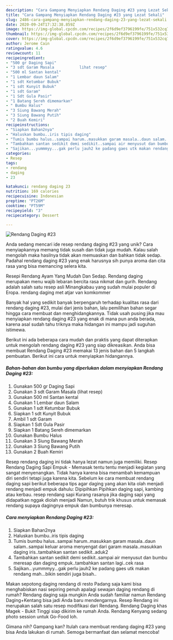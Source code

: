 ```yaml
---
description: "Cara Gampang Menyiapkan Rendang Daging #23 yang Lezat Sekali"
title: "Cara Gampang Menyiapkan Rendang Daging #23 yang Lezat Sekali"
slug: 2486-cara-gampang-menyiapkan-rendang-daging-23-yang-lezat-sekali
date: 2020-09-24T17:32:38.859Z
image: https://img-global.cpcdn.com/recipes/2f6d9ef3796199fe/751x532cq70/rendang-daging-23-foto-resep-utama.jpg
thumbnail: https://img-global.cpcdn.com/recipes/2f6d9ef3796199fe/751x532cq70/rendang-daging-23-foto-resep-utama.jpg
cover: https://img-global.cpcdn.com/recipes/2f6d9ef3796199fe/751x532cq70/rendang-daging-23-foto-resep-utama.jpg
author: Jerome Cain
ratingvalue: 4.6
reviewcount: 11
recipeingredient:
- "500 gr Daging Sapi"
- "3 sdt Garam Masala           lihat resep"
- "500 ml Santan kental"
- "1 Lembar daun Salam"
- "1 sdt Ketumbar Bubuk"
- "1 sdt Kunyit Bubuk"
- "1 sdt Garam"
- "1 Sdt Gula Pasir"
- "1 Batang Sereh dimemarkan"
- " Bumbu Halus"
- "3 Siung Bawang Merah"
- "3 Siung Bawang Putih"
- "2 Buah Kemiri"
recipeinstructions:
- "Siapkan Bahan2nya"
- "Haluskan bumbu..iris tipis daging"
- "Tumis bumbu halus..sampai harum..masukkan garam masala..daun salam..sampai keluar aroma menyengat dari garam masala..masukkan daging iris..tambahkan santan sedikit..aduk2"
- "Tambahkan santan sedikit demi sedikit..sampai air menyusut dan bumbu meresap dan daging empuk..tambahkan santan lagi..cek rasa"
- "Sajikan...yummmyy...gak perlu jauh2 ke padang gaes utk makan rendang mah...bikin sendiri juga bisah.."
categories:
- Resep
tags:
- rendang
- daging
- 23

katakunci: rendang daging 23 
nutrition: 169 calories
recipecuisine: Indonesian
preptime: "PT26M"
cooktime: "PT59M"
recipeyield: "3"
recipecategory: Dessert

---
```



![Rendang Daging #23](https://img-global.cpcdn.com/recipes/2f6d9ef3796199fe/751x532cq70/rendang-daging-23-foto-resep-utama.jpg)

Anda sedang mencari ide resep rendang daging #23 yang unik? Cara menyiapkannya memang tidak susah dan tidak juga mudah. Kalau salah mengolah maka hasilnya tidak akan memuaskan dan bahkan tidak sedap. Padahal rendang daging #23 yang enak harusnya sih punya aroma dan cita rasa yang bisa memancing selera kita.

Resepi Rendang Ayam Yang Mudah Dan Sedap. Rendang daging merupakan menu wajib lebaran bercita rasa nikmat dan gurih. Rendang adalah salah satu resep asli Minangkabau yang sudah mulai populer di Eropa. rendang daging met atjar van komkommer

Banyak hal yang sedikit banyak berpengaruh terhadap kualitas rasa dari rendang daging #23, mulai dari jenis bahan, lalu pemilihan bahan segar hingga cara membuat dan menghidangkannya. Tidak usah pusing jika mau menyiapkan rendang daging #23 yang enak di mana pun anda berada, karena asal sudah tahu triknya maka hidangan ini mampu jadi suguhan istimewa.


Berikut ini ada beberapa cara mudah dan praktis yang dapat diterapkan untuk mengolah rendang daging #23 yang siap dikreasikan. Anda bisa membuat Rendang Daging #23 memakai 13 jenis bahan dan 5 langkah pembuatan. Berikut ini cara untuk menyiapkan hidangannya.

<!--inarticleads1-->

##### Bahan-bahan dan bumbu yang diperlukan dalam menyiapkan Rendang Daging #23:

1. Gunakan 500 gr Daging Sapi
1. Gunakan 3 sdt Garam Masala           (lihat resep)
1. Gunakan 500 ml Santan kental
1. Gunakan 1 Lembar daun Salam
1. Gunakan 1 sdt Ketumbar Bubuk
1. Siapkan 1 sdt Kunyit Bubuk
1. Ambil 1 sdt Garam
1. Siapkan 1 Sdt Gula Pasir
1. Siapkan 1 Batang Sereh dimemarkan
1. Gunakan  Bumbu Halus
1. Gunakan 3 Siung Bawang Merah
1. Gunakan 3 Siung Bawang Putih
1. Gunakan 2 Buah Kemiri


Resep rendang daging ini tidak hanya lezat namun juga memiliki. Resep Rendang Daging Sapi Empuk - Memasak tentu tentu menjadi kegiatan yang sangat menyenangkan. Tidak hanya karena bisa menambah kemampuan diri sendiri tetapi juga karena kita. Sebelum ke cara membuat rendang daging sapi berikut beberapa tips agar daging yang akan kita olah menjadi rendang menjadi empuk dahulu: Dipipihkan Pipihkan daging sapi, kambing atau kerbau. resep rendang sapi Kurang rasanya jika daging sapi yang didapatkan nggak diolah menjadi Namun, butuh trik khusus untuk memasak rendang supaya dagingnya empuk dan bumbunya meresap. 

<!--inarticleads2-->

##### Cara menyiapkan Rendang Daging #23:

1. Siapkan Bahan2nya
1. Haluskan bumbu..iris tipis daging
1. Tumis bumbu halus..sampai harum..masukkan garam masala..daun salam..sampai keluar aroma menyengat dari garam masala..masukkan daging iris..tambahkan santan sedikit..aduk2
1. Tambahkan santan sedikit demi sedikit..sampai air menyusut dan bumbu meresap dan daging empuk..tambahkan santan lagi..cek rasa
1. Sajikan...yummmyy...gak perlu jauh2 ke padang gaes utk makan rendang mah...bikin sendiri juga bisah..


Makan sepotong daging rendang di resto Padang saja kami bisa menghabiskan nasi sepiring penuh apalagi sewajan daging rendang di rumah? Rendang daging saja mungkin Anda sudah familiar namun Rendang Daging+Kentang bisa jadi Anda baru mendengarnya. Resep Rendang ini merupakan salah satu resep modifikasi dari Rendang. Rendang Daging khas Magek - Bukit Tinggi siap dikirim ke rumah Anda. Rendang Kenyang sedang photo session untuk Go-Food loh. 

Gimana nih? Gampang kan? Itulah cara membuat rendang daging #23 yang bisa Anda lakukan di rumah. Semoga bermanfaat dan selamat mencoba!
